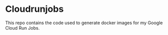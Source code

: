 # Cloudrunjobs
This repo contains the code used to generate docker images for my Google Cloud Run Jobs.
